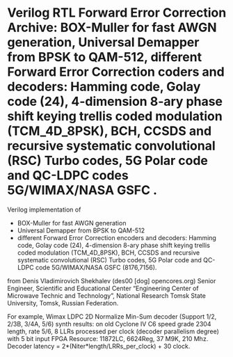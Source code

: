 # Verilog RTL Forward Error Correction Archive:   BOX-Muller for fast AWGN generation, Universal Demapper from BPSK to QAM-512,  different Forward Error Correction coders and decoders: Hamming code, Golay code (24), 4-dimension 8-ary phase shift keying trellis coded modulation (TCM_4D_8PSK), BCH, CCSDS and recursive systematic convolutional (RSC) Turbo codes, 5G Polar code and QC-LDPC codes 5G/WIMAX/NASA GSFC .

Verilog implementation of 
* BOX-Muller for fast AWGN generation 
* Universal Demapper from BPSK to QAM-512
* different Forward Error Correction encoders and decoders:
Hamming code, Golay code (24), 4-dimension 8-ary phase shift keying trellis coded modulation (TCM_4D_8PSK), 
BCH, CCSDS and recursive systematic convolutional (RSC) Turbo codes, 5G Polar code and QC-LDPC code 5G/WIMAX/NASA GSFC (8176,7156).

from Denis Vladimirovich Shekhalev (des00 [dog]  opencores.org) Senior Engineer, Scientific and Educational Center “Engineering Center of Microwave Technic and Technology”, National Research Tomsk State University, Tomsk, Russian Federation. 



For example, Wimax LDPC 2D Normalize Min-Sum decoder (Support 1/2, 2/3B, 3/4A, 5/6) synth results:
on old Cyclone IV C6 speed grade
2304 length, rate 5/6, 8 LLRs processed per clock (decoder parallelism degree) with 5 bit input 
FPGA Resource: 11872LC, 6624Reg, 37 M9K,  210 Mhz.
Decoder latency = 2*(Niter*length/LRRs_per_clock) + 30 clock.

